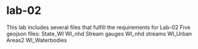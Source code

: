 # lab-02
This lab includes several files that fulfill the requirements for Lab-02
Five geojson files: 
State_WI
WI_nhd Stream gauges
WI_nhd streams
WI_Urban Areas2
WI_Waterbodies

